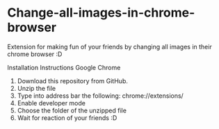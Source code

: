 # Change-all-images-in-chrome-browser
Extension for making fun of your friends by changing all images in their chrome browser :D

Installation Instructions
Google Chrome

1. Download this repository from GitHub.
2. Unzip the file 
3. Type into address bar the following: chrome://extensions/
4. Enable developer mode
5. Choose the folder of the unzipped file
6. Wait for reaction of your friends :D
